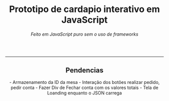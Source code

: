 <h1 align="center">
  Prototipo de cardapio interativo em JavaScript
</h1>

<h6 align="center">Feito em JavaScript puro sem o uso de frameworks</h6>
</br>

---

<h2 align="center">Pendencias</h2>

<p align="center">
- Armazenamento da ID da mesa
- Interação dos botões realizar pedido, pedir conta
- Fazer Div de Fechar conta com os valores totais
- Tela de Loanding enquanto o JSON carrega
</p> 


